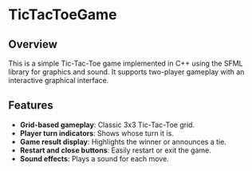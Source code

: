 # TicTacToeGame

## Overview
This is a simple Tic-Tac-Toe game implemented in C++ using the SFML library for graphics and sound. It supports two-player gameplay with an interactive graphical interface.

## Features
- **Grid-based gameplay**: Classic 3x3 Tic-Tac-Toe grid.
- **Player turn indicators**: Shows whose turn it is.
- **Game result display**: Highlights the winner or announces a tie.
- **Restart and close buttons**: Easily restart or exit the game.
- **Sound effects**: Plays a sound for each move.
